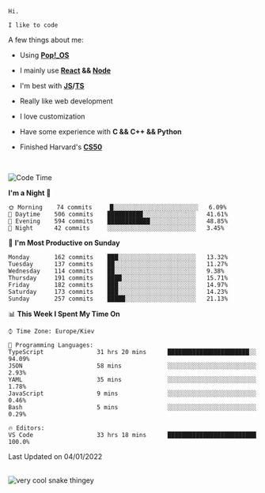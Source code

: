 ```
Hi.

I like to code
```

A few things about me:

-   Using **[Pop!\_OS](https://pop.system76.com/)**

-   I mainly use **[React](https://reactjs.org/) && [Node](https://nodejs.org/en/)**

-   I'm best with **[JS](https://www.javascript.com/)/[TS](https://www.typescriptlang.org/)**

-   Really like web development

-   I love customization

-   Have some experience with **C && C++ && Python**

-   Finished Harvard's **[CS50](https://cs50.harvard.edu)**

<br>

<!--START_SECTION:waka-->
![Code Time](http://img.shields.io/badge/Code%20Time-231%20hrs%2047%20mins-blue)

**I'm a Night 🦉** 

```text
🌞 Morning    74 commits     █░░░░░░░░░░░░░░░░░░░░░░░░   6.09% 
🌆 Daytime    506 commits    ██████████░░░░░░░░░░░░░░░   41.61% 
🌃 Evening    594 commits    ████████████░░░░░░░░░░░░░   48.85% 
🌙 Night      42 commits     ░░░░░░░░░░░░░░░░░░░░░░░░░   3.45%

```
📅 **I'm Most Productive on Sunday** 

```text
Monday       162 commits    ███░░░░░░░░░░░░░░░░░░░░░░   13.32% 
Tuesday      137 commits    ██░░░░░░░░░░░░░░░░░░░░░░░   11.27% 
Wednesday    114 commits    ██░░░░░░░░░░░░░░░░░░░░░░░   9.38% 
Thursday     191 commits    ████░░░░░░░░░░░░░░░░░░░░░   15.71% 
Friday       182 commits    ███░░░░░░░░░░░░░░░░░░░░░░   14.97% 
Saturday     173 commits    ███░░░░░░░░░░░░░░░░░░░░░░   14.23% 
Sunday       257 commits    █████░░░░░░░░░░░░░░░░░░░░   21.13%

```


📊 **This Week I Spent My Time On** 

```text
⌚︎ Time Zone: Europe/Kiev

💬 Programming Languages: 
TypeScript               31 hrs 20 mins      ███████████████████████░░   94.09% 
JSON                     58 mins             ░░░░░░░░░░░░░░░░░░░░░░░░░   2.93% 
YAML                     35 mins             ░░░░░░░░░░░░░░░░░░░░░░░░░   1.78% 
JavaScript               9 mins              ░░░░░░░░░░░░░░░░░░░░░░░░░   0.46% 
Bash                     5 mins              ░░░░░░░░░░░░░░░░░░░░░░░░░   0.29%

🔥 Editors: 
VS Code                  33 hrs 18 mins      █████████████████████████   100.0%

```


 Last Updated on 04/01/2022
<!--END_SECTION:waka-->

<br>

<img title="" src="https://raw.githubusercontent.com/Trunkelis/Trunkelis/output/github-contribution-grid-snake.svg" alt="very cool snake thingey" data-align="left">
